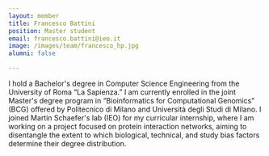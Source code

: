 ```yaml
---
layout: member
title: Francesco Battini
position: Master student
email: francesco.battini@ieo.it
image: /images/team/francesco_hp.jpg
alumni: false

---
```

I hold a Bachelor's degree in Computer Science Engineering from the University of Roma “La Sapienza.” I am currently enrolled in the joint Master's degree program in “Bioinformatics for Computational Genomics” (BCG) offered by Politecnico di Milano and Università degli Studi di Milano. I joined Martin Schaefer's lab (IEO) for my curricular internship, where I am working on a project focused on protein interaction networks, aiming to disentangle the extent to which biological, technical, and study bias factors determine their degree distribution.
